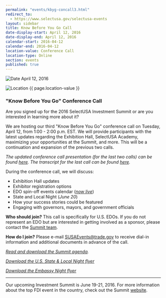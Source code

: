 ```yaml
---
permalink: "events/kbyg-concall3.html"
redirect_to:
  - https://www.selectusa.gov/selectusa-events
layout: sidebar
title: Know Before You Go Call
date-display-start: April 12, 2016
date-display-end: April 12, 2016
calendar-start: 2016-04-12
calendar-end: 2016-04-12
location-value: Conference Call
location-type: Online
section: events
published: true
---
```


![Date](https://google.github.io/material-design-icons/action/svg/design/ic_event_24px.svg "Date") April 12, 2016

![Location](http://google.github.io/material-design-icons/social/svg/design/ic_location_city_24px.svg "Location") {{ page.location-value }}

### "Know Before You Go" Conference Call

Are you signed up for the 2016 SelectUSA Investment Summit or are you interested in learning more about it?

We are hosting our third "Know Before You Go" conference call on Tuesday, April 12, from 1:00 - 2:00 p.m. EST. We will provide participants with the latest updates regarding the Exhibition Hall, SelectUSA Academy, maximizing your opportunities at the Summit, and more. This will be a continuation and expansion of the previous two calls. 

_The updated conference call presentation (for the last two calls) can be found [here](http://selectusa.commerce.gov/documents/SUSA-EDO_Conf_Call_Updated.pdf). The transcript for the last call can be found [here](http://selectusa.commerce.gov/documents/KBYG_Call_Transcript.pdf)._

During the conference call, we will discuss:

* Exhibition Hall updates
* Exhibitor registration options
* EDO spin-off events calendar (_[now live](http://selectusasummit.us/edo-events-calendar/)_)
* State and Local Night (_June 20_)
* How your success stories could be featured
* Engaging with governors, mayors, and government officials

**Who should join?** This call is specifically for U.S. EDOs. If you do not represent an EDO but are interested in getting involved as a sponsor, please contact the [Summit team](mailto:SUSAEvents@trade.gov?Subject=Summit%20Sponsorship).

**How do I join?** Please e-mail [SUSAEvents@trade.gov](mailto:SUSAEvents@trade.gov?Subject=Know%20Before%20You%20Go%20Conference%20Call%20Registration) to receive dial-in information and additional documents in advance of the call.

_[Read and download the Summit agenda](http://selectusa.commerce.gov/documents/2016_Investment_Summit_Agenda.pdf)._

_[Download the U.S. State & Local Night flyer](http://selectusa.commerce.gov/documents/State_Night_flyer.pdf)_

_[Download the Embassy Night flyer](http://selectusa.commerce.gov/documents/embassy_night.pdf)_

---

Our upcoming Investment Summit is June 19-21, 2016. For more information about the top FDI event in the country, check out the Summit [website](http://selectusasummit.us/).
